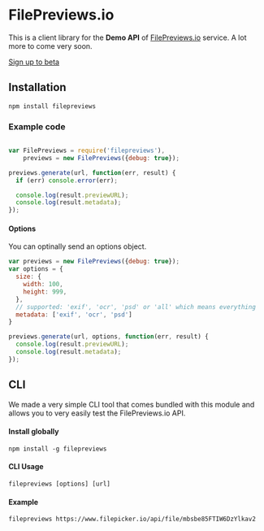 # FilePreviews.io
This is a client library for the **Demo API** of [FilePreviews.io](http://filepreviews.io) service. A lot more to come very soon.

[Sign up to beta](http://eepurl.com/To0U1)

## Installation
```
npm install filepreviews
```

### Example code
```js

var FilePreviews = require('filepreviews'),
    previews = new FilePreviews({debug: true});

previews.generate(url, function(err, result) {
  if (err) console.error(err);

  console.log(result.previewURL);
  console.log(result.metadata);
});
```

#### Options
You can optinally send an options object.
```js
var previews = new FilePreviews({debug: true});
var options = {
  size: {
    width: 100,
    height: 999,
  },
  // supported: 'exif', 'ocr', 'psd' or 'all' which means everything
  metadata: ['exif', 'ocr', 'psd']
}

previews.generate(url, options, function(err, result) {
  console.log(result.previewURL);
  console.log(result.metadata);
});
```

## CLI
We made a very simple CLI tool that comes bundled with this module and allows you to very easily test the FilePreviews.io API.


#### Install globally
```
npm install -g filepreviews
```

#### CLI Usage
```
filepreviews [options] [url]
```

#### Example
```
filepreviews https://www.filepicker.io/api/file/mbsbe85FTIW6DzYlkav2
```

